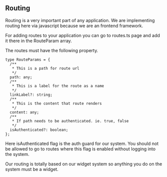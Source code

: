 ## Routing

Routing is a very important part of any application. We are implementing routing here via javascript because we are an frontend framework. 

For adding routes to your application you can go to routes.ts page and add it there in the RouteParam array.

The routes must have the following property.

```
type RouteParams = {
  /**
   * This is a path for route url
   */
  path: any;
  /**
   * This is a label for the route as a name
   */
  linkLabel?: string;
  /**
   * This is the content that route renders
   */
  content: any;
  /**
   * If path needs to be authenticated. ie. true, false
   */
  isAuthenticated?: boolean;
};
```

Here isAuthenticated flag is the auth guard for our system. You should not be allowed to go to routes where this flag is enabled without logging into the system.

Our routing is totally based on our widget system so anything you do on the system must be a widget.